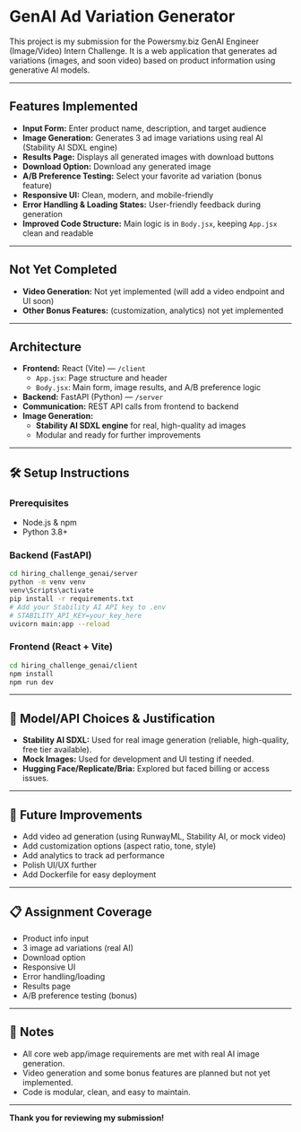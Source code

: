 # GenAI Ad Variation Generator

This project is my submission for the Powersmy.biz GenAI Engineer (Image/Video) Intern Challenge. It is a web application that generates ad variations (images, and soon video) based on product information using generative AI models.

---

## Features Implemented
- **Input Form:** Enter product name, description, and target audience
- **Image Generation:** Generates 3 ad image variations using real AI (Stability AI SDXL engine)
- **Results Page:** Displays all generated images with download buttons
- **Download Option:** Download any generated image
- **A/B Preference Testing:** Select your favorite ad variation (bonus feature)
- **Responsive UI:** Clean, modern, and mobile-friendly
- **Error Handling & Loading States:** User-friendly feedback during generation
- **Improved Code Structure:** Main logic is in `Body.jsx`, keeping `App.jsx` clean and readable

---

## Not Yet Completed
- **Video Generation:** Not yet implemented (will add a video endpoint and UI soon)
- **Other Bonus Features:** (customization, analytics) not yet implemented

---

## Architecture
- **Frontend:** React (Vite) — `/client`
  - `App.jsx`: Page structure and header
  - `Body.jsx`: Main form, image results, and A/B preference logic
- **Backend:** FastAPI (Python) — `/server`
- **Communication:** REST API calls from frontend to backend
- **Image Generation:**
  - **Stability AI SDXL engine** for real, high-quality ad images
  - Modular and ready for further improvements

---

## 🛠️ Setup Instructions

### Prerequisites
- Node.js & npm
- Python 3.8+

### Backend (FastAPI)
```bash
cd hiring_challenge_genai/server
python -m venv venv
venv\Scripts\activate
pip install -r requirements.txt
# Add your Stability AI API key to .env
# STABILITY_API_KEY=your_key_here
uvicorn main:app --reload
```

### Frontend (React + Vite)
```bash
cd hiring_challenge_genai/client
npm install
npm run dev
```

---

## 🤖 Model/API Choices & Justification
- **Stability AI SDXL:** Used for real image generation (reliable, high-quality, free tier available).
- **Mock Images:** Used for development and UI testing if needed.
- **Hugging Face/Replicate/Bria:** Explored but faced billing or access issues.

---

## 📝 Future Improvements
- Add video ad generation (using RunwayML, Stability AI, or mock video)
- Add customization options (aspect ratio, tone, style)
- Add analytics to track ad performance
- Polish UI/UX further
- Add Dockerfile for easy deployment

---

## 📋 Assignment Coverage
-  Product info input
-  3 image ad variations (real AI)
-  Download option
-  Responsive UI
-  Error handling/loading
-  Results page
-  A/B preference testing (bonus)
---

## 🙋 Notes
- All core web app/image requirements are met with real AI image generation.
- Video generation and some bonus features are planned but not yet implemented.
- Code is modular, clean, and easy to maintain.

---

**Thank you for reviewing my submission!**
